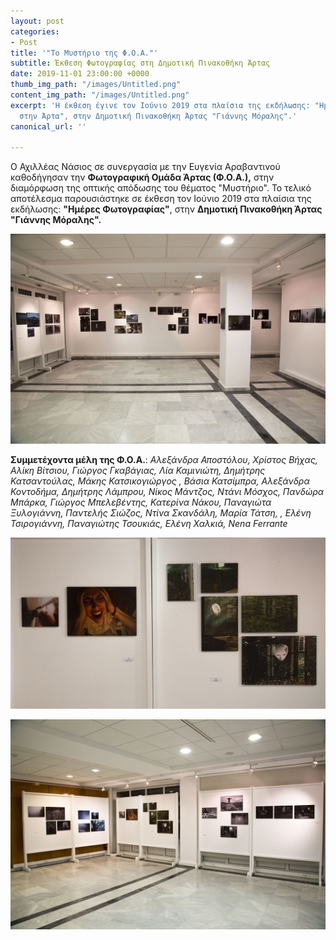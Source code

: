 ```yaml
---
layout: post
categories:
- Post
title: '"Το Μυστήριο της Φ.Ο.Α."'
subtitle: Έκθεση Φωτογραφίας στη Δημοτική Πινακοθήκη Άρτας
date: 2019-11-01 23:00:00 +0000
thumb_img_path: "/images/Untitled.png"
content_img_path: "/images/Untitled.png"
excerpt: 'Η έκθεση έγινε τον Ιούνιο 2019 στα πλαίσια της εκδήλωσης: "Ημέρες Φωτογραφίας
  στην Άρτα", στην Δημοτική Πινακοθήκη Άρτας "Γιάννης Μόραλης".'
canonical_url: ''

---
```

Ο Αχιλλέας Νάσιος σε συνεργασία με την Ευγενία Αραβαντινού καθοδήγησαν την **Φωτογραφική Ομάδα Άρτας (Φ.Ο.Α.),** στην διαμόρφωση της οπτικής απόδωσης του θέματος "Μυστήριο". Το τελικό αποτέλεσμα παρουσιάστηκε σε έκθεση τον Ιούνιο 2019 στα πλαίσια της εκδήλωσης: **"Ημέρες Φωτογραφίας"**, στην **Δημοτική Πινακοθήκη Άρτας "Γιάννης Μόραλης".**

![](/images/mysthrio1.jpg)

**Συμμετέχοντα μέλη της Φ.Ο.Α.**: _Αλεξάνδρα Αποστόλου, Χρίστος Βήχας, Αλίκη Βίτσιου, Γιώργος Γκαβάγιας, Λία Καμινιώτη, Δημήτρης Κατσαντούλας, Μάκης Κατσικογιώργος , Βάσια Κατσίμπρα, Αλεξάνδρα Κοντοδήμα, Δημήτρης Λάμπρου, Νίκος Μάντζος, Ντάνι Μόσχος, Πανδώρα Μπάρκα, Γιώργος Μπελεβέντης, Κατερίνα Νάκου, Παναγιώτα Ξυλογιάννη, Παντελής Σιώζος, Ντίνα Σκανδάλη, Μαρία Τάτση, , Ελένη Τσιρογιάννη, Παναγιώτης Τσουκιάς, Ελένη Χαλκιά, Nena Ferrante_

![](/images/mysthrio4.jpg)

![](/images/mysthrio2.jpg)